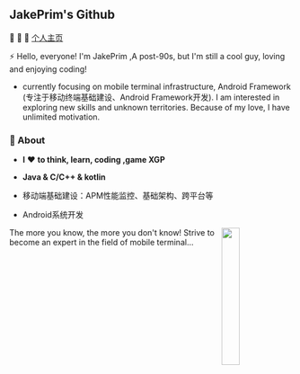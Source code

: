 ## JakePrim's Github

👋 👋 👋 <a href="https://www.yuque.com/jakeprim">个人主页</a>

⚡ Hello, everyone! I'm JakePrim ,A post-90s, but I'm still a cool guy, loving and enjoying coding!
- currently focusing on mobile terminal infrastructure, Android Framework (专注于移动终端基础建设、Android Framework开发). I am interested in exploring new skills and unknown territories. Because of my love, I have unlimited motivation.


### 🚀 About
- **I** ❤️ **to think, learn, coding ,game XGP**
- **Java & C/C++ & kotlin**

- 移动端基础建设：APM性能监控、基础架构、跨平台等
- Android系统开发

<img src="https://github.com/sunface/sunface/blob/master/assets/ferris.gif" align="right" width="25%"/>
 
The more you know, the more you don't know! Strive to become an expert in the field of mobile terminal...



